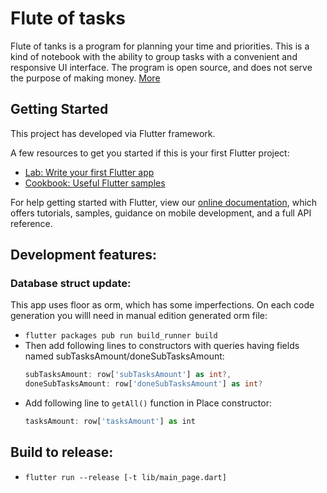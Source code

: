 # Flute of tasks

Flute of tanks is a program for planning your time and priorities. This is a kind of notebook with the ability to group tasks with a convenient and responsive UI interface. The program is open source, and does not serve the purpose of making money. [More](https://sanshain.github.io/flute-of-tasks/)

## Getting Started

This project has developed via Flutter framework.

A few resources to get you started if this is your first Flutter project:

- [Lab: Write your first Flutter app](https://flutter.dev/docs/get-started/codelab)
- [Cookbook: Useful Flutter samples](https://flutter.dev/docs/cookbook)

For help getting started with Flutter, view our
[online documentation](https://flutter.dev/docs), which offers tutorials,
samples, guidance on mobile development, and a full API reference.

## Development features:

### Database struct update:

This app uses floor as orm, which has some imperfections. On each code generation you willl need in manual edition generated orm file:

- `flutter packages pub run build_runner build`
- Then add following lines to constructors with queries having fields named subTasksAmount/doneSubTasksAmount:
    ```dart
    subTasksAmount: row['subTasksAmount'] as int?,
    doneSubTasksAmount: row['doneSubTasksAmount'] as int?
    ```
- Add following line to `getAll()` function in Place constructor:
    ```js
    tasksAmount: row['tasksAmount'] as int
    ```

## Build to release:

- `flutter run --release [-t lib/main_page.dart]`


